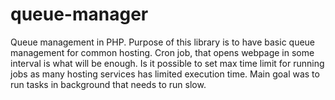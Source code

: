 # queue-manager
Queue management in PHP. Purpose of this library is to have basic queue management
for common hosting. Cron job, that opens webpage in some interval is what will
be enough. Is it possible to set max time limit for running jobs as many
hosting services has limited execution time.
Main goal was to run tasks in background that needs to run slow.
